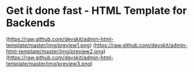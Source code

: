 # Get it done fast - HTML Template for Backends

(https://raw.github.com/devskit/admin-html-template/master/img/preview1.png)
(https://raw.github.com/devskit/admin-html-template/master/img/preview2.png)
(https://raw.github.com/devskit/admin-html-template/master/img/preview3.png)